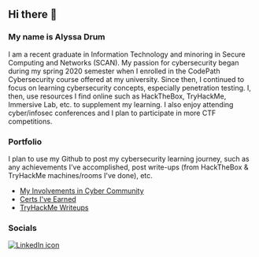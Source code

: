 ## Hi there 👋

### My name is Alyssa Drum 
I am a recent graduate in Information Technology and minoring in Secure Computing and Networks (SCAN). My passion for cybersecurity began during my spring 2020 semester when I enrolled in the CodePath Cybersecurity course offered at my university. Since then, I continued to focus on learning cybersecurity concepts, especially penetration testing. I, then, use resources I find online such as HackTheBox, TryHackMe, Immersive Lab, etc. to supplement my learning. I also enjoy attending cyber/infosec conferences and I plan to participate in more CTF competitions.  

### Portfolio
I plan to use my Github to post my cybersecurity learning journey, such as any achievements I've accomplished, post write-ups (from HackTheBox & TryHackMe machines/rooms I've done), etc. 

- [My Involvements in Cyber Community](https://github.com/alydrum/alydrum/blob/main/MyInvolvements.md)
- [Certs I've Earned](https://github.com/alydrum/alydrum/blob/main/Certs.md)
- [TryHackMe Writeups](https://github.com/alydrum/TryHackMe)

### Socials
<a href="https://www.linkedin.com/in/alydrum/"><img alt="LinkedIn icon" src="https://img.icons8.com/bubbles/70/000000/linkedin.png"/></a>
